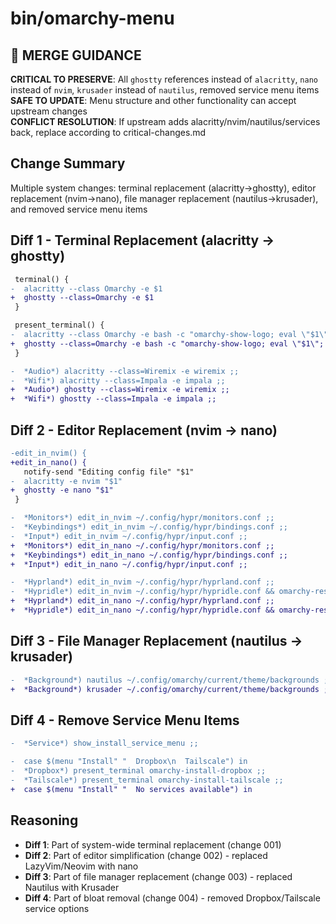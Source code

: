 # bin/omarchy-menu

## 🚨 MERGE GUIDANCE
**CRITICAL TO PRESERVE**: All `ghostty` references instead of `alacritty`, `nano` instead of `nvim`, `krusader` instead of `nautilus`, removed service menu items  
**SAFE TO UPDATE**: Menu structure and other functionality can accept upstream changes  
**CONFLICT RESOLUTION**: If upstream adds alacritty/nvim/nautilus/services back, replace according to critical-changes.md

## Change Summary
Multiple system changes: terminal replacement (alacritty→ghostty), editor replacement (nvim→nano), file manager replacement (nautilus→krusader), and removed service menu items

## Diff 1 - Terminal Replacement (alacritty → ghostty)
```diff
 terminal() {
-  alacritty --class Omarchy -e $1
+  ghostty --class=Omarchy -e $1
 }

 present_terminal() {
-  alacritty --class Omarchy -e bash -c "omarchy-show-logo; eval \"$1\"; omarchy-show-done;"
+  ghostty --class=Omarchy -e bash -c "omarchy-show-logo; eval \"$1\"; omarchy-show-done;"
 }

-  *Audio*) alacritty --class=Wiremix -e wiremix ;;
-  *Wifi*) alacritty --class=Impala -e impala ;;
+  *Audio*) ghostty --class=Wiremix -e wiremix ;;
+  *Wifi*) ghostty --class=Impala -e impala ;;
```

## Diff 2 - Editor Replacement (nvim → nano)
```diff
-edit_in_nvim() {
+edit_in_nano() {
   notify-send "Editing config file" "$1"
-  alacritty -e nvim "$1"
+  ghostty -e nano "$1"
 }

-  *Monitors*) edit_in_nvim ~/.config/hypr/monitors.conf ;;
-  *Keybindings*) edit_in_nvim ~/.config/hypr/bindings.conf ;;
-  *Input*) edit_in_nvim ~/.config/hypr/input.conf ;;
+  *Monitors*) edit_in_nano ~/.config/hypr/monitors.conf ;;
+  *Keybindings*) edit_in_nano ~/.config/hypr/bindings.conf ;;
+  *Input*) edit_in_nano ~/.config/hypr/input.conf ;;

-  *Hyprland*) edit_in_nvim ~/.config/hypr/hyprland.conf ;;
-  *Hypridle*) edit_in_nvim ~/.config/hypr/hypridle.conf && omarchy-restart-hypridle ;;
+  *Hyprland*) edit_in_nano ~/.config/hypr/hyprland.conf ;;
+  *Hypridle*) edit_in_nano ~/.config/hypr/hypridle.conf && omarchy-restart-hypridle ;;
```

## Diff 3 - File Manager Replacement (nautilus → krusader)
```diff
-  *Background*) nautilus ~/.config/omarchy/current/theme/backgrounds ;;
+  *Background*) krusader ~/.config/omarchy/current/theme/backgrounds ;;
```

## Diff 4 - Remove Service Menu Items
```diff
-  *Service*) show_install_service_menu ;;

-  case $(menu "Install" "  Dropbox\n  Tailscale") in
-  *Dropbox*) present_terminal omarchy-install-dropbox ;;
-  *Tailscale*) present_terminal omarchy-install-tailscale ;;
+  case $(menu "Install" "  No services available") in
```

## Reasoning
- **Diff 1**: Part of system-wide terminal replacement (change 001)
- **Diff 2**: Part of editor simplification (change 002) - replaced LazyVim/Neovim with nano
- **Diff 3**: Part of file manager replacement (change 003) - replaced Nautilus with Krusader  
- **Diff 4**: Part of bloat removal (change 004) - removed Dropbox/Tailscale service options